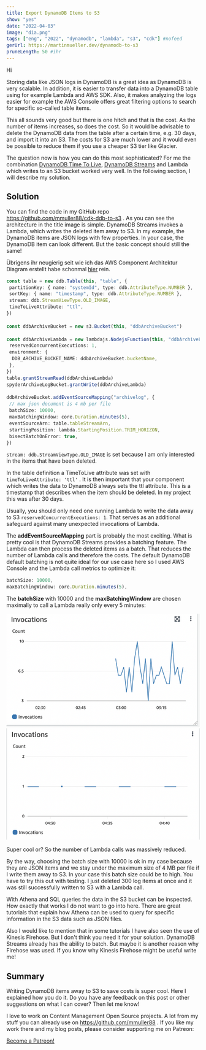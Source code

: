 ```yaml
---
title: Export DynamoDB Items to S3
show: "yes"
date: "2022-04-03"
image: "dia.png"
tags: ["eng", "2022", "dynamodb", "lambda", "s3", "cdk"] #nofeed
gerUrl: https://martinmueller.dev/dynamodb-to-s3
pruneLength: 50 #ihr
---
```


Hi

Storing data like JSON logs in DynamoDB is a great idea as DynamoDB is very scalable. In addition, it is easier to transfer data into a DynamoDB table using for example Lambda and AWS SDK. Also, it makes analyzing the logs easier for example the AWS Console offers great filtering options to search for specific so-called table items.

This all sounds very good but there is one hitch and that is the cost. As the number of items increases, so does the cost. So it would be advisable to delete the DynamoDB data from the table after a certain time, e.g. 30 days, and import it into an S3. The costs for S3 are much lower and it would even be possible to reduce them if you use a cheaper S3 tier like Glacier.

The question now is how you can do this most sophisticated? For me the combination [DynamoDB Time To Live](https://docs.aws.amazon.com/amazondynamodb/latest/developerguide/TTL.html), [DynamoDB Streams](https://docs.aws.amazon.com/amazondynamodb/latest/developerguide/Streams.html) and Lambda which writes to an S3 bucket worked very well. In the following section, I will describe my solution.

## Solution

You can find the code in my GitHub repo <https://github.com/mmuller88/cdk-ddb-to-s3> . As you can see the architecture in the title image is simple. DynamoDB Streams invokes a Lambda, which writes the deleted item away to S3. In my example, the DynamoDB items are JSON logs with few properties. In your case, the DynamoDB item can look different. But the basic concept should still the same!

Übrigens ihr neugierig seit wie ich das AWS Component Architektur Diagram erstellt habe schonmal [hier](https://martinmueller.dev/dynamodb-to-s3) rein.

```ts
const table = new ddb.Table(this, "table", {
 partitionKey: { name: "systemId", type: ddb.AttributeType.NUMBER },
 sortKey: { name: "timestamp", type: ddb.AttributeType.NUMBER },
 stream: ddb.StreamViewType.OLD_IMAGE,
 timeToLiveAttribute: "ttl",
})

const ddbArchiveBucket = new s3.Bucket(this, "ddbArchiveBucket")

const ddbArchiveLambda = new lambdajs.NodejsFunction(this, "ddbArchiveLambda", {
 reservedConcurrentExecutions: 1,
 environment: {
  DDB_ARCHIVE_BUCKET_NAME: ddbArchiveBucket.bucketName,
 },
})
table.grantStreamRead(ddbArchiveLambda)
spyderArchiveLogBucket.grantWrite(ddbArchiveLambda)

ddbArchiveBucket.addEventSourceMapping("archivelog", {
 // max json document is 4 mb per file
 batchSize: 10000,
 maxBatchingWindow: core.Duration.minutes(5),
 eventSourceArn: table.tableStreamArn,
 startingPosition: lambda.StartingPosition.TRIM_HORIZON,
 bisectBatchOnError: true,
})
```

`stream: ddb.StreamViewType.OLD_IMAGE` is set because I am only interested in the items that have been deleted.

In the table definition a TimeToLive attribute was set with `timeToLiveAttribute: 'ttl'` . It is then important that your component which writes the data to DynamoDB always sets the ttl attribute. This is a timestamp that describes when the item should be deleted. In my project this was after 30 days.

Usually, you should only need one running Lambda to write the data away to S3 `reservedConcurrentExecutions: 1`. That serves as an additional safeguard against many unexpected invocations of Lambda.

The **addEventSourceMapping** part is probably the most exciting. What is pretty cool is that DynamoDB Streams provides a batching feature. The Lambda can then process the deleted items as a batch. That reduces the number of Lambda calls and therefore the costs. The default DynamoDB default batching is not quite ideal for our use case here so I used AWS Console and the Lambda call metrics to optimize it:

```ts
batchSize: 10000,
maxBatchingWindow: core.Duration.minutes(5),
```

The **batchSize** with 10000 and the **maxBatchingWindow** are chosen maximally to call a Lambda really only every 5 minutes:

![withoutProperBatching.png](https://raw.githubusercontent.com/mmuller88/mmblog/master/content/dynamodb-to-s3/withoutProperBatching.png)
![withProperBatching.png](https://raw.githubusercontent.com/mmuller88/mmblog/master/content/dynamodb-to-s3/withProperBatching.png)

Super cool or? So the number of Lambda calls was massively reduced.

By the way, choosing the batch size with 10000 is ok in my case because they are JSON items and we stay under the maximum size of 4 MB per file if I write them away to S3. In your case this batch size could be to high. You have to try this out with testing. I just deleted 300 log items at once and it was still successfully written to S3 with a Lambda call.

With Athena and SQL queries the data in the S3 bucket can be inspected. How exactly that works I do not want to go into here. There are great tutorials that explain how Athena can be used to query for specific information in the S3 data such as JSON files.

Also I would like to mention that in some tutorials I have also seen the use of Kinesis Firehose. But I don't think you need it for your solution. DynamoDB Streams already has the ability to batch. But maybe it is another reason why Firehose was used. If you know why Kinesis Firehose might be useful write me!

## Summary

Writing DynamoDB items away to S3 to save costs is super cool. Here I explained how you do it. Do you have any feedback on this post or other suggestions on what I can cover? Then let me know!

I love to work on Content Management Open Source projects. A lot from my stuff you can already use on https://github.com/mmuller88 . If you like my work there and my blog posts, please consider supporting me on Patreon:

<a href="https://patreon.com/bePatron?u=29010217" data-patreon-widget-type="become-patron-button">Become a Patreon!</a><script async src="https://c6.patreon.com/becomePatronButton.bundle.js"></script>
